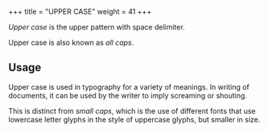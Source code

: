 +++
title = "UPPER CASE"
weight = 41
+++

_Upper case_ is the upper pattern with space delimiter.

Upper case is also known as _all caps_.

## Usage

Upper case is used in typography for a variety of meanings.  In writing of documents, it can be used by the writer to imply screaming or shouting.

This is distinct from _small caps_, which is the use of different fonts that use lowercase letter glyphs in the style of uppercase glyphs, but smaller in size.